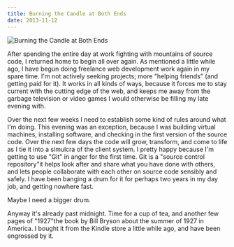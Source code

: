 ```yaml
---
title: Burning the Candle at Both Ends
date: 2013-11-12
---
```


![Burning the Candle at Both Ends](https://source.unsplash.com/gp8BLyaTaA0/1600x900)

After spending the entire day at work fighting with mountains of source code, I returned home to begin all over again. As mentioned a little while ago, I have begun doing freelance web development work again in my spare time. I'm not actively seeking projects; more "helping friends" (and getting paid for it). It works in all kinds of ways, because it forces me to stay current with the cutting edge of the web, and keeps me away from the garbage television or video games I would otherwise be filling my late evening with.

Over the next few weeks I need to establish some kind of rules around what I'm doing. This evening was an exception, because I was building virtual machines, installing software, and checking in the first version of the source code. Over the next few days the code will grow, transform, and come to life as I tie it into a simulcra of the client system. I pretty happy because I'm getting to use "Git" in anger for the first time. Git is a "source control repository"it helps look after and share what you have done with others, and lets people collaborate with each other on source code sensibly and safely. I have been banging a drum for it for perhaps two years in my day job, and getting nowhere fast.

Maybe I need a bigger drum.

Anyway it's already past midnight. Time for a cup of tea, and another few pages of "1927"the book by Bill Bryson about the summer of 1927 in America. I bought it from the Kindle store a little while ago, and have been engrossed by it.